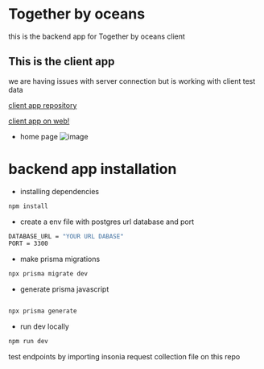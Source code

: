 

# Together by oceans

this is the backend app for Together by oceans client 

## This is the client app

we are having issues with server connection but is working with client test data

[client app repository](https://github.com/MauroMontan/ocean-frontend-app) 

[client app on web!](https://thankful-dune-0bf88f210.1.azurestaticapps.net/)

- home page 
![image](https://user-images.githubusercontent.com/68311575/168500208-eab646b0-e7ea-475f-b698-4edf9df487ad.png)


# backend app installation 

- installing dependencies 

```bash
npm install
```

- create a env file with postgres url database and port

```bash
DATABASE_URL = "YOUR URL DABASE"
PORT = 3300
```

- make prisma migrations

```bash
npx prisma migrate dev
```

- generate prisma javascript 
```bash

npx prisma generate
```

- run dev locally

```bash
npm run dev
```

test endpoints by importing insonia request collection file on this repo




